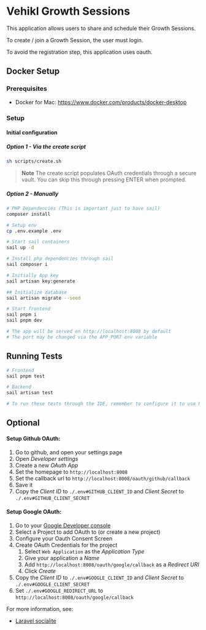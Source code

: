 # Vehikl Growth Sessions

This application allows users to share and schedule their Growth Sessions.

To create / join a Growth Session, the user must login.

To avoid the registration step, this application uses oauth. 

## Docker Setup

### Prerequisites

 - Docker for Mac: https://www.docker.com/products/docker-desktop

### Setup

#### Initial configuration

##### Option 1 - Via the create script

```sh
sh scripts/create.sh
```

> **Note**
> The create script populates OAuth credentials through a secure vault. You can skip this through pressing ENTER when
> prompted.

##### Option 2 - Manually

```sh
# PHP Dependencies (This is important just to have sail)
composer install

# Setup env
cp .env.example .env

# Start sail containers
sail up -d

# Install php dependencies through sail
sail composer i

# Initially App key
sail artisan key:generate

## Initialize database
sail artisan migrate --seed

# Start frontend
sail pnpm i
sail pnpm dev

# The app will be served on http://localhost:8008 by default
# The port may be changed via the APP_PORT env variable  
```

## Running Tests

```sh 
# Frontend
sail pnpm test

# Backend
sail artisan test

# To run these tests through the IDE, remember to configure it to use Remote Interpreters (for both PHP and Node)
```

## Optional

#### Setup Github OAuth:

1. Go to github, and open your settings page
2. Open *Developer settings*
3. Create a new *OAuth App*
4. Set the homepage to `http://localhost:8008`
5. Set the callback url to `http://localhost:8008/oauth/github/callback`
6. Save it
7. Copy the *Client ID* to `./.env#GITHUB_CLIENT_ID` and *Client Secret* to `./.env#GITHUB_CLIENT_SECRET`

#### Setup Google OAuth:

1. Go to your [Google Developer console](https://console.developers.google.com)
2. Select a Project to add OAuth to (or create a new project)
3. Configure your Oauth Consent Screen
4. Create OAuth Credentials for the project
    1. Select `Web Application` as the _Application Type_
    2. Give your application a _Name_
    3. Add `http://localhost:8008/oauth/google/callback` as a _Redirect URI_
    4. Click _Create_
5. Copy the *Client ID* to `./.env#GOOGLE_CLIENT_ID` and *Client Secret* to `./.env#GOOGLE_CLIENT_SECRET`
6. Set `./.env#GOOGLE_REDIRECT_URL` to `http://localhost:8008/oauth/google/callback`

For more information, see:
 - [Laravel socialite](https://laravel.com/docs/7.x/socialite#configuration)

